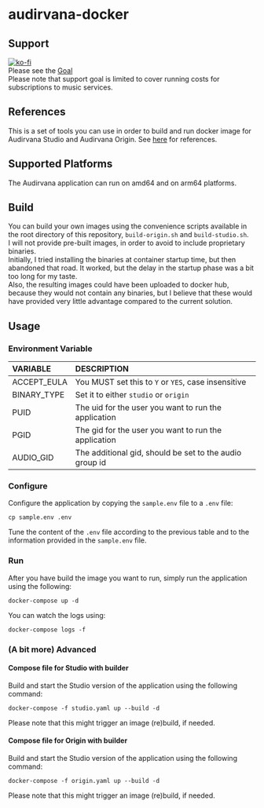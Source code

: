 # audirvana-docker

## Support

[![ko-fi](https://ko-fi.com/img/githubbutton_sm.svg)](https://ko-fi.com/H2H7UIN5D)  
Please see the [Goal](https://ko-fi.com/giof71/goal?g=0)  
Please note that support goal is limited to cover running costs for subscriptions to music services.

## References

This is a set of tools you can use in order to build and run docker image for Audirvana Studio and Audirvana Origin. See [here](https://audirvana.com/linux/) for references.  

## Supported Platforms

The Audirvana application can run on amd64 and on arm64 platforms.  

## Build

You can build your own images using the convenience scripts available in the root directory of this repository, `build-origin.sh` and `build-studio.sh`.  
I will not provide pre-built images, in order to avoid to include proprietary binaries.  
Initially, I tried installing the binaries at container startup time, but then abandoned that road. It worked, but the delay in the startup phase was a bit too long for my taste.  
Also, the resulting images could have been uploaded to docker hub, because they would not contain any binaries, but I believe that these would have provided very little advantage compared to the current solution.  

## Usage

### Environment Variable

VARIABLE|DESCRIPTION
:---|:---
ACCEPT_EULA|You MUST set this to `Y` or `YES`, case insensitive
BINARY_TYPE|Set it to either `studio` or `origin`
PUID|The uid for the user you want to run the application
PGID|The gid for the user you want to run the application
AUDIO_GID|The additional gid, should be set to the audio group id

### Configure

Configure the application by copying the `sample.env` file to a `.env` file:

`cp sample.env .env`

Tune the content of the `.env` file according to the previous table and to the information provided in the `sample.env` file.  

### Run

After you have build the image you want to run, simply run the application using the following:

`docker-compose up -d`

You can watch the logs using:

`docker-compose logs -f`

### (A bit more) Advanced

#### Compose file for Studio with builder

Build and start the Studio version of the application using the following command:

`docker-compose -f studio.yaml up --build -d`

Please note that this might trigger an image (re)build, if needed.

#### Compose file for Origin with builder

Build and start the Studio version of the application using the following command:

`docker-compose -f origin.yaml up --build -d`

Please note that this might trigger an image (re)build, if needed.
